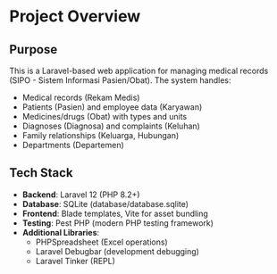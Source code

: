 # Project Overview

## Purpose
This is a Laravel-based web application for managing medical records (SIPO - Sistem Informasi Pasien/Obat). The system handles:
- Medical records (Rekam Medis)
- Patients (Pasien) and employee data (Karyawan)
- Medicines/drugs (Obat) with types and units
- Diagnoses (Diagnosa) and complaints (Keluhan)
- Family relationships (Keluarga, Hubungan)
- Departments (Departemen)

## Tech Stack
- **Backend**: Laravel 12 (PHP 8.2+)
- **Database**: SQLite (database/database.sqlite)
- **Frontend**: Blade templates, Vite for asset bundling
- **Testing**: Pest PHP (modern PHP testing framework)
- **Additional Libraries**: 
  - PHPSpreadsheet (Excel operations)
  - Laravel Debugbar (development debugging)
  - Laravel Tinker (REPL)
